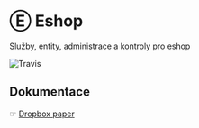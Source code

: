 # Ⓔ Eshop
Služby, entity, administrace a kontroly pro eshop
 
![Travis](https://travis-ci.org/liquiddesign/eshop.svg?branch=master)

## Dokumentace
☞ [Dropbox paper](https://paper.dropbox.com/doc/E-Eshop--BGZLihaxZHQ3iGcTOQkPYfXrAg-eOMqwxUnWnQGWEGWGxnHl)
